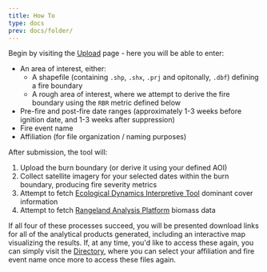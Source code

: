 ```yaml
---
title: How To
type: docs
prev: docs/folder/
---
```


Begin by visiting the [Upload](https://tf-rest-burn-severity-ohi6r6qs2a-uc.a.run.app/upload) page - here you will be able to enter:

- An area of interest, either:
  - A shapefile (containing `.shp`, `.shx`, `.prj` and opitonally, `.dbf`) defining a fire boundary
  - A rough area of interest, where we attempt to derive the fire boundary using the `RBR` metric defined below
- Pre-fire and post-fire date ranges (approximately 1-3 weeks before ignition date, and 1-3 weeks after suppression)
- Fire event name
- Affiliation (for file organization / naming purposes)

After submission, the tool will:

1. Upload the burn boundary (or derive it using your defined AOI)
2. Collect satellite imagery for your selected dates within the burn boundary, producing fire severity metrics
3. Attempt to fetch [Ecological Dynamics Interpretive Tool](https://edit.jornada.nmsu.edu/) dominant cover information
4. Attempt to fetch [Rangeland Analysis Platform](https://rangelands.app/rap/) biomass data

If all four of these processes succeed, you will be presented download links for all of the analytical products generated, including an interactive map visualizing the results. If, at any time, you'd like to access these again, you can simply visit the [Directory](https://tf-rest-burn-severity-ohi6r6qs2a-uc.a.run.app/directory), where you can select your affiliation and fire event name once more to access these files again.
